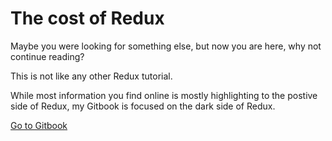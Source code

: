 # The cost of Redux

Maybe you were looking for something else, but now you are here, why not continue reading?

This is not like any other Redux tutorial.

While most information you find online is mostly highlighting to the postive side of Redux, my Gitbook is focused on the dark side of Redux. 

[Go to Gitbook](https://firsttris.gitbook.io/thecostofredux/)

